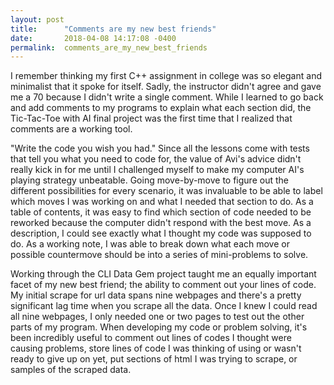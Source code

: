 ```yaml
---
layout: post
title:      "Comments are my new best friends"
date:       2018-04-08 14:17:08 -0400
permalink:  comments_are_my_new_best_friends
---
```


I remember thinking my first C++ assignment in college was so elegant and minimalist that it spoke for itself. Sadly, the instructor didn't agree and gave me a 70 because I didn't write a single comment. While I learned to go back and add comments to my programs to explain what each section did, the Tic-Tac-Toe with AI final project was the first time that I realized that comments are a working tool. 

"Write the code you wish you had." Since all the lessons come with tests that tell you what you need to code for, the value of Avi's advice didn't really kick in for me until I challenged myself to make my computer AI's playing strategy unbeatable. Going move-by-move to figure out the different possibilities for every scenario, it was invaluable to be able to label which moves I was working on and what I needed that section to do. As a table of contents, it was easy to find which section of code needed to be reworked because the computer didn't respond with the best move. As a description, I could see exactly what I thought my code was supposed to do. As a working note, I was able to break down what each move or possible countermove should be into a series of mini-problems to solve. 

Working through the CLI Data Gem project taught me an equally important facet of my new best friend; the ability to comment out your lines of code. My initial scrape for url data spans nine webpages and there's a pretty significant lag time when you scrape all the data. Once I knew I could read all nine webpages, I only needed one or two pages to test out the other parts of my program. When developing my code or problem solving, it's been incredibly useful to comment out lines of codes I thought were causing problems, store lines of code I was thinking of using or wasn't ready to give up on yet, put sections of html I was trying to scrape, or samples of the scraped data.


